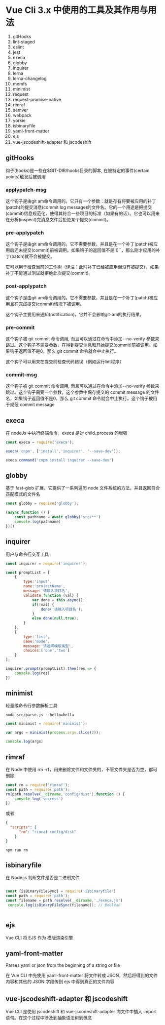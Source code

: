 # Vue Cli 3.x 中使用的工具及其作用与用法

1. gitHooks
2. lint-staged
3. eslint
4. jest
5. execa
6. globby
7. inquirer
8. lerna
9. lerna-changelog
10. memfs
11. minimist
12. request
13. request-promise-native
14. rimraf
15. semver
16. webpack
17. yorkie
18. isbinaryfile
19. yaml-front-matter
20. ejs
21. vue-jscodeshift-adapter 和 jscodeshift

## gitHooks

钩子(hooks)是一些在$GIT-DIR/hooks目录的脚本, 在被特定的事件(certain points)触发后被调用

### applypatch-msg

这个钩子是由git am命令调用的。它只有一个参数：就是存有将要被应用的补丁(patch)的提交消息(commit log message)的文件名。它的一个用途是把提交(commit)信息规范化，使得其符合一些项目的标准（如果有的话）。它也可以用来在分析(inspect)完消息文件后拒绝某个提交(commit)。

### pre-applypatch

这个钩子是由git am命令调用的。它不需要参数，并且是在一个补丁(patch)被应用后还未提交(commit)前被调用。如果钩子的返回值不是`0``，那么刚才应用的补丁(patch)就不会被提交。

它可以用于检查当前的工作树（译注：此时补丁已经被应用但没有被提交），如果补丁不能通过测试就拒绝此次提交(commit)。

### post-applypatch

这个钩子是由git am命令调用的。它不需要参数，并且是在一个补丁(patch)被应用且在完成提交(commit)情况下被调用。

这个钩子主要用来通知(notification)，它并不会影响git-am的执行结果。

### pre-commit

这个钩子被 git commit 命令调用, 而且可以通过在命令中添加\--no-verify 参数来跳过。这个钩子不需要参数，在得到提交消息和开始提交(commit)前被调用。如果钩子返回值不是0，那么 git commit 命令就会中止执行。

这个钩子可以用来在提交前检查代码错误（例如运行lint程序）

### commit-msg

这个钩子被 git commit 命令调用, 而且可以通过在命令中添加\--no-verify 参数来跳过。这个钩子需要一个参数，这个参数中保存提交的 commit message 的文件名，如果钩子返回值不是0，那么 git commit 命令就会中止执行。这个钩子被用于规范 commit message 

## execa

在 nodeJs 中执行终端命令，execa 是对 child_process 的增强

```js
const execa = require('execa');

execa('cnpm', ['install','inquirer', '--save-dev']);

execa.command('cnpm install inquirer --save-dev')
```

## globby

基于 fast-glob 扩展。它提供了一系列遍历 node 文件系统的方法，并且返回符合匹配模式的文件名

```js
const globby = require('globby');

(async function () {
    const pathname = await globby('src/**')
    console.log(pathname)
})()
```

## inquirer

用户与命令行交互工具

```js
const inquirer = require('inquirer');

const promptList = [
    {
        type:'input',
        name:'projectName',
        message:'请输入项目名',
        validate:function (val) {
            var done = this.async();
            if(!val) {
                done('请输入项目名');
            }
            else done(null,true);
        }
    },
    {
        type:'list',
        name:'mode',
        message:'请选择模版类型',
        choices:['one','two']
    }
];

inquirer.prompt(promptList).then(res => {
    console.log(res)
})

```

## minimist

轻量级命令行参数解析工具

```cli
node src/parse.js --hello=bella
```

```js
const minimist = require('minimist');

var args = minimist(process.argv.slice(2));

console.log(args)

```

## rimraf

在 Node 中使用 rm -rf，用来删除文件和文件夹的，不管文件夹是否为空，都可删除

```js
const rm = require('rimraf');
const path = require('path');
rm(path.resolve(__dirname,'config/dist'),function () {
    console.log('success')
})
```
或者
```json
{
  "scripts": {
      "rm": "rimraf config/dist"
    }
}
```
```cli
npm run rm
```

## isbinaryfile

在 Node.js 判断文件是否是二进制文件

```js

const {isBinaryFileSync} = require('isbinaryfile')
const path = require('path');
const filename = path.resolve(__dirname,'./execa.js')
 console.log(isBinaryFileSync(filename)); // Boolean
 
```

## ejs

Vue CLI 将 EJS 作为 模版渲染引擎

## yaml-front-matter

Parses yaml or json from the beginning of a string or file

在 Vue CLI 中先使用 yaml-front-matter 将文件转成 JSON，然后将得到的文件内容和其他的 JSON 字段传到 ejs 中得到真正的文件内容


## vue-jscodeshift-adapter 和 jscodeshift

Vue CLI 是使用 jscodeshift 和 vue-jscodeshift-adapter 向文件中插入 import 语句。在这个过程中涉及到抽象语法树到概念
